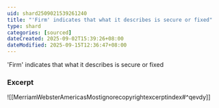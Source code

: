 ```yaml
---
uid: shard2509021539261240
title: "'Firm' indicates that what it describes is secure or fixed"
type: shard
categories: [sourced]
dateCreated: 2025-09-02T15:39:26+08:00
dateModified: 2025-09-15T12:36:47+08:00
---
```

'Firm' indicates that what it describes is secure or fixed

### Excerpt
![[MerriamWebsterAmericasMostignorecopyrightexcerptindex#^qevdy]]